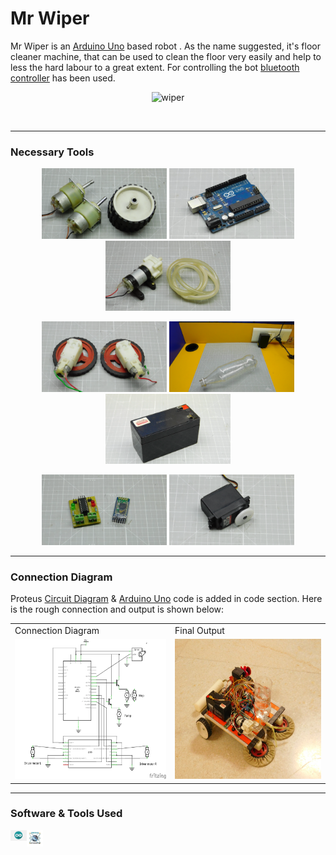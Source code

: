 # Mr Wiper

Mr Wiper is an [Arduino Uno][au] based robot . As the name suggested, it's floor cleaner machine, that can be used to clean the floor very easily and help to less the hard labour to a great extent. For controlling the bot [bluetooth controller][bc] has been used.

<p align="center">
<img align="centre" alt="wiper" width="400px" src="image/gif.gif" />
</p>

<br />

---
### Necessary Tools

<p align="center">
  <img src="image/2.png" width="200" />
  <img src="image/1.png" width="200" /> 
  <img src="image/3.png" width="200" />
	</p>
 <p align="center">
  <img src="image/4.png" width="200" />
  <img src="image/5.png" width="200" /> 
  <img src="image/6.png" width="200" />
</p>
 <p align="center">
  <img src="image/7.png" width="200" />
  <img src="image/8.png" width="200" /> 
</p>

---

### Connection Diagram
Proteus [Circuit Diagram][cd] & [Arduino Uno][au] code is added in code section. Here is the rough connection and output is shown below: 
<p align="center">
<table>
  <tr>
    <td>Connection Diagram</td>
     <td>Final Output</td>
  </tr>
  <tr>
    <td><img src="image/cd.png" width=300 height=224></td>
    <td><img src="image/output.jpg" width=300 height=224></td>
  </tr>
</table>

---

### Software & Tools Used
[<img align="left" alt="GitHub" width="26px" src="/image/arduino.png" />][ai]
[<img align="left" alt="Terminal" width="26px" src="/image/proteus.jpg" />][prot]


[au]: https://github.com/sabbirahmedAUST/Mr_Wiper/23.ino
[cd]: https://github.com/sabbirahmedAUST/Mr_Wiper/MrWiper.pdsprj
[prot]: https://github.com/sabbirahmedAUST/Mr_Wiper/tree/main/image/proteus.jpg
[ai]: https://github.com/sabbirahmedAUST/Mr_Wiper/tree/main/image/arduino.png
[bc]: https://play.google.com/store/apps/details?id=nextprototypes.BTSerialController&hl=en



